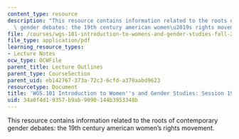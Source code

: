 ```yaml
---
content_type: resource
description: "This resource contains information related to the roots of contemporary\
  \ gender debates: the 19th century american women\u2019s rights movement."
file: /courses/wgs-101-introduction-to-womens-and-gender-studies-fall-2014/34a0f4d19357b9ab9090144b3953348b_MITWGS_101F14_Sess19.pdf
file_type: application/pdf
learning_resource_types:
- Lecture Notes
ocw_type: OCWFile
parent_title: Lecture Outlines
parent_type: CourseSection
parent_uid: eb142767-373a-72c3-6cfd-a370aabd9623
resourcetype: Document
title: 'WGS.101 Introduction to Women''s and Gender Studies: Session 19 Lecture Outline'
uid: 34a0f4d1-9357-b9ab-9090-144b3953348b
---
```

This resource contains information related to the roots of contemporary gender debates: the 19th century american women’s rights movement.

